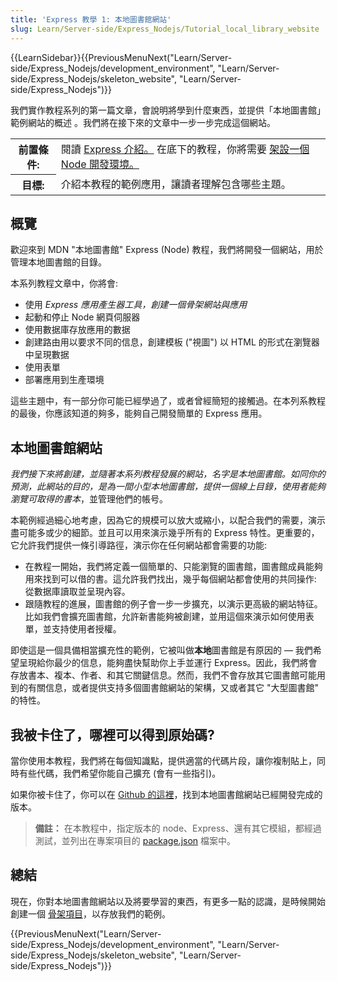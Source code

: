 ```yaml
---
title: 'Express 教學 1: 本地圖書館網站'
slug: Learn/Server-side/Express_Nodejs/Tutorial_local_library_website
---
```


{{LearnSidebar}}{{PreviousMenuNext("Learn/Server-side/Express_Nodejs/development_environment", "Learn/Server-side/Express_Nodejs/skeleton_website", "Learn/Server-side/Express_Nodejs")}}

我們實作教程系列的第一篇文章，會說明將學到什麼東西，並提供「本地圖書館」範例網站的概述 。我們將在接下來的文章中一步一步完成這個網站。

<table class="learn-box standard-table">
  <tbody>
    <tr>
      <th scope="row">前置條件:</th>
      <td>
        閱讀
        <a href="/zh-TW/docs/Learn/Server-side/Express_Nodejs/Introduction"
          >Express 介紹。</a
        >
        在底下的教程，你將需要
        <a
          href="/zh-TW/docs/Learn/Server-side/Express_Nodejs/development_environment"
          >架設一個 Node 開發環境。</a
        >
      </td>
    </tr>
    <tr>
      <th scope="row">目標:</th>
      <td>介紹本教程的範例應用，讓讀者理解包含哪些主題。</td>
    </tr>
  </tbody>
</table>

## 概覽

歡迎來到 MDN "本地圖書館" Express (Node) 教程，我們將開發一個網站，用於管理本地圖書館的目錄。

本系列教程文章中，你將會:

- 使用 _Express 應用產生器工具，創建一個骨架網站與應用_
- 起動和停止 Node 網頁伺服器
- 使用數据庫存放應用的數据
- 創建路由用以要求不同的信息，創建模板 ("視圖") 以 HTML 的形式在瀏覽器中呈現數据
- 使用表單
- 部署應用到生產環境

這些主題中，有一部分你可能已經學過了，或者曾經簡短的接觸過。在本列系教程的最後，你應該知道的夠多，能夠自己開發簡單的 Express 應用。

## 本地圖書館網站

_我們接下來將創建，並隨著本系列教程發展的網站，名字是本地圖書館。如同你的預測，此網站的目的，是為一間小型本地圖書館，提供一個線上目錄，使用者能夠瀏覽可取得的書本_，並管理他們的帳号。

本範例經過細心地考慮，因為它的規模可以放大或縮小，以配合我們的需要，演示盡可能多或少的細節。並且可以用來演示幾乎所有的 Express 特性。更重要的，它允許我們提供一條引導路徑，演示你在任何網站都會需要的功能:

- 在教程一開始，我們將定義一個簡單的、只能瀏覽的圖書館，圖書館成員能夠用來找到可以借的書。這允許我們找出，幾乎每個網站都會使用的共同操作: 從數据庫讀取並呈現內容。
- 跟隨教程的進展，圖書館的例子會一步一步擴充，以演示更高級的網站特征。比如我們會擴充圖書館，允許新書能夠被創建，並用這個來演示如何使用表單，並支持使用者授權。

即使這是一個具備相當擴充性的範例，它被叫做**本地**圖書館是有原因的 — 我們希望呈現給你最少的信息，能夠盡快幫助你上手並運行 Express。因此，我們將會存放書本、複本、作者、和其它關鍵信息。然而，我們不會存放其它圖書館可能用到的有關信息，或者提供支持多個圖書館網站的架構，又或者其它 "大型圖書館" 的特性。

## 我被卡住了，哪裡可以得到原始碼?

當你使用本教程，我們將在每個知識點，提供適當的代碼片段，讓你複制貼上，同時有些代碼，我們希望你能自己擴充 (會有一些指引)。

如果你被卡住了，你可以在 [Github 的這裡](https://github.com/mdn/express-locallibrary-tutorial)，找到本地圖書館網站已經開發完成的版本。

> **備註：** 在本教程中，指定版本的 node、Express、還有其它模組，都經過測試，並列出在專案項目的 [package.json](https://github.com/mdn/express-locallibrary-tutorial/blob/master/package.json) 檔案中。

## 總結

現在，你對本地圖書館網站以及將要學習的東西，有更多一點的認識，是時候開始創建一個 [骨架項目](/zh-TW/docs/Learn/Server-side/Express_Nodejs/skeleton_website)，以存放我們的範例。

{{PreviousMenuNext("Learn/Server-side/Express_Nodejs/development_environment", "Learn/Server-side/Express_Nodejs/skeleton_website", "Learn/Server-side/Express_Nodejs")}}
